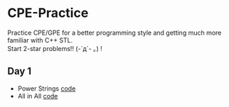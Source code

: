 # CPE-Practice
Practice CPE/GPE for a better programming style and getting much more familiar with C++ STL.    
Start 2-star problems!! (-`д´- ｡) !

## Day 1 
* Power Strings [code](1)
* All in All [code]()


